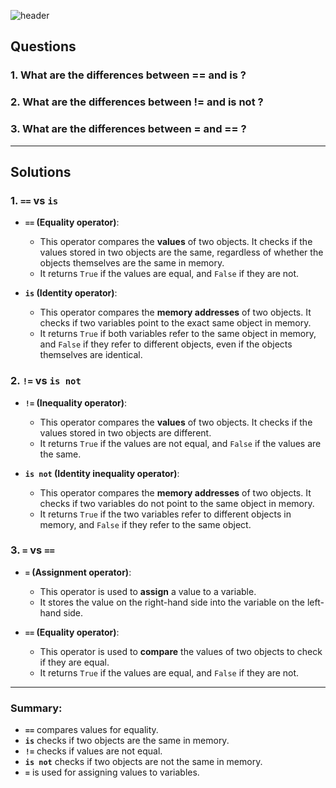 ![header](https://capsule-render.vercel.app/api?type=waving&height=300&color=gradient&customColorList=21&text=Boolean%20Expressions&fontSize=45&animation=twinkling)

## Questions

### 1. What are the differences between == and is ?

### 2. What are the differences between != and is not ?

### 3. What are the differences between = and == ?

<hr>

## Solutions

### 1. `==` vs `is`

- **`==` (Equality operator)**:

  - This operator compares the **values** of two objects. It checks if the values stored in two objects are the same, regardless of whether the objects themselves are the same in memory.
  - It returns `True` if the values are equal, and `False` if they are not.

- **`is` (Identity operator)**:
  - This operator compares the **memory addresses** of two objects. It checks if two variables point to the exact same object in memory.
  - It returns `True` if both variables refer to the same object in memory, and `False` if they refer to different objects, even if the objects themselves are identical.

### 2. `!=` vs `is not`

- **`!=` (Inequality operator)**:

  - This operator compares the **values** of two objects. It checks if the values stored in two objects are different.
  - It returns `True` if the values are not equal, and `False` if the values are the same.

- **`is not` (Identity inequality operator)**:
  - This operator compares the **memory addresses** of two objects. It checks if two variables do not point to the same object in memory.
  - It returns `True` if the two variables refer to different objects in memory, and `False` if they refer to the same object.

### 3. `=` vs `==`

- **`=` (Assignment operator)**:

  - This operator is used to **assign** a value to a variable.
  - It stores the value on the right-hand side into the variable on the left-hand side.

- **`==` (Equality operator)**:
  - This operator is used to **compare** the values of two objects to check if they are equal.
  - It returns `True` if the values are equal, and `False` if they are not.

<hr>

### Summary:

- **`==`** compares values for equality.
- **`is`** checks if two objects are the same in memory.
- **`!=`** checks if values are not equal.
- **`is not`** checks if two objects are not the same in memory.
- **`=`** is used for assigning values to variables.
